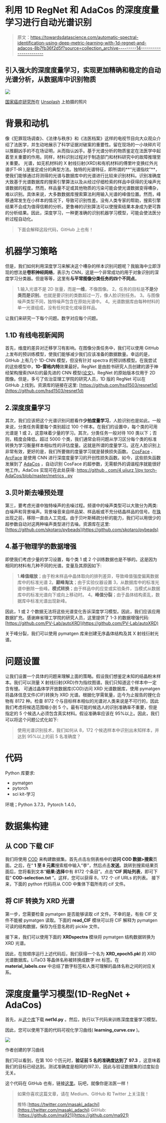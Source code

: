 # 利用 1D RegNet 和 AdaCos 的深度度量学习进行自动光谱识别

> 原文：<https://towardsdatascience.com/automatic-spectral-identification-using-deep-metric-learning-with-1d-regnet-and-adacos-8b7fb36f2d5f?source=collection_archive---------14----------------------->

## 引入强大的深度度量学习，实现更加精确和稳定的自动光谱分析，从数据库中识别物质

![](img/6c755a5c0c237021dea1f000444aaaa4.png)

[国家癌症研究所](https://unsplash.com/@nci)在 [Unsplash](https://unsplash.com) 上拍摄的照片

# 背景和动机

像《犯罪现场调查》、《法律与秩序》和《法医档案》这样的电视节目向大众观众介绍了法医学，并生动地展示了科学证据对破案的重要性。留在现场的一小块碎片可以推翻凶手的不在场证明，从而指认凶手。基于光谱分析的物质鉴定在法医学中起着至关重要的作用。同样，材料识别过程对于制造部门和材料研究中的故障推理至关重要。
光谱，如无机材料的 X 射线衍射(XRD)和有机材料的傅里叶变换红外光谱(FT-IR ),是鉴定成分的典型方法。独特的光谱特征，即所谓的**“光谱指纹”**，使我们能够通过将测得的光谱与数据库中的光谱进行比较来识别材料。识别准确度大致基于光谱数据库的搜索引擎算法以及从经过仔细检索的样品中获得的无噪声光谱数据的程度。然而，样品量不足或其他物质的污染可能会使光谱数据变得嘈杂，难以识别。具体来说，大多数数据库搜索算法利用输入光谱的峰值位置。然而，峰移通常发生在小样本的情况下，导致可识别性差。没有人类专家的帮助，搜索引擎结果不会成为值得信赖的分析。更鲁棒的识别算法可以使搜索结果本身成为更可靠的分析结果。因此，深度学习，一种更准确的识别机器学习模型，可能会使法医分析过程自动化。

> 下面会解释这段代码，GitHub 上也有！

  

# 机器学习策略

但是，我们如何利用深度学习来解决这个嘈杂的样本识别问题呢？我脑海中立即浮现的想法是**卷积神经网络**，表示为 CNN，这是一个非常成功的用于对象识别的深度学习分类器。但是等等，这里有**与平常图像分类任务的四个不同点**。

> 1.输入光谱不是 2D 张量，而是**一维**，不像图像。
> 2。任务的目标是**不是分类而是识别**。也就是要识别的类数超过一万，像人脸识别任务。
> 3。与图像噪声类型不同，独特噪声包含在原始光谱中。
> 4。光谱数据库由每种材料的单一光谱组成，没有任何变化或噪音样品。

让我们来研究一下每个问题。数字对应每个问题。

## 1.1D 有线电视新闻网

首先，维度的差异对迁移学习有影响。在图像分类任务中，我们可以使用 GitHub 上发布的预训练模型，使我们能够减少我们应该准备的数据数量。幸运的是，GitHub 上有几个 1D-CNN 模型，但没有针对 spectra 的预训练模型。在我尝试的这些模型中，**1D-雷格内特**效果最好。RegNet 是由脸书研究人员创建的源于神经架构搜索(NAS)的最先进的 CNN 模型([论文](https://arxiv.org/pdf/2003.13678.pdf))。RegNet 的原始版本仅用于 2D 图像。但是，多亏了佐治亚理工学院的研究人员，1D 版的 RegNet 可以在 GitHub 上找到。资源库的链接在这里:
[https://github.com/hsd1503/resnet1d](https://github.com/hsd1503/resnet1d)

## 2.深度度量学习

其次，我们应该把这个光谱识别问题看作**少拍度量学习**，人脸识别也是如此。一般来说，分类任务需要每个类别超过 100 个样本。在我们的设置中，每个类的可用光谱是 1 或 2，这意味着少量的学习。其次，分类任务一般对待 100 类以下；否则，精度会降低。超过 5000 个类，我们通常会将问题从学习区分每个类的标准转换为学习衡量样本相似性的评估度量。这就是所谓的度量学习。这在人脸识别上非常有效，更好的是，我们所要做的度量学习就是替换损失函数。 [CosFace](https://arxiv.org/abs/1801.09414) 、 [ArcFace](https://arxiv.org/abs/1801.07698) 是使用 CNN 进行深度度量学习的开创性损失函数。如今，这些损失函数发展到了 [AdaCos](https://arxiv.org/abs/1905.00292) ，自动识别 CosFace 的超参数，无需额外的调谐程序就能很好地工作。AdaCos 实现可在此处获得:
[https://github . com/4 uiiurz 1/py torch-AdaCos/blob/master/metrics . py](https://github.com/4uiiurz1/pytorch-adacos/blob/master/metrics.py)

## 3.贝叶斯去噪预处理

第三，要考虑光谱中独特噪声的去噪过程。频谱中的噪声类型可以大致分为两类:白噪声和背景噪声。背景噪音来自样品架、样品板或不充分结晶样品的信号。在[珠](https://www.sciencedirect.com/science/article/abs/pii/S0169743914002032?via%3Dihub)出现之前，移除一直由人工完成。由于贝叶斯稀疏分析的能力，我们可以用很少的超参数自动对这两种噪声类型进行去噪。资源库在这里:
[https://github.com/skotaro/pybeads](https://github.com/skotaro/pybeads)

## 4.基于物理学的数据增强

即使我们考虑少量的学习设置，每个类 1 或 2 个训练数据也是不够的。这是因为相同的材料有几种不同的光谱。变量及其原因如下:

> 1.**峰值缩放**；由于粉末样品中晶体取向的排列差异，导致峰值强度偏离数据库中的标准光谱
> 2。**巅峰淘汰**；由于实验仪器设置
> 3，从数据库中的标准光谱中删除一些峰。**模式转换**；由于样品中的应变或实验条件，当模式从数据库中的标准光谱向下或向上移动时。
> 4。**峰值分裂**；由于晶体结构紊乱，数据库中标准光谱出现新峰。

因此，1 或 2 个数据无法将这些光谱变化告诉深度学习模型。因此，我们应该应用数据扩充。感谢麻省理工学院的研究人员，这里提供了 1-3 的数据增强代码:
[https://github.com/PV-Lab/autoXRD](https://github.com/PV-Lab/autoXRD)

关于峰分裂，我们可以使用 pymatgen 库来创建无序晶体结构及其 X 射线衍射光谱。

# 问题设置

让我们设置一个具体的问题来理解上面的策略。假设我们想鉴定未知的结晶粉末样本。我们可以测量 X 射线衍射(XRD)作为指纹图谱。我们只知道这个样本中一定含有锂。
可通过晶体学开放数据库(COD)访问 XRD 光谱数据库，使用 pymatgen 将晶体信息文件(CIF)转换为 XRD 光谱。根据化学需氧量，迄今为止报告的锂化合物有 8172 种。检查 8172 个与目标样本相似的光谱对人类来说是不可行的，因此我们考虑将候选范围缩小到 5 个。最有可能的候选人的识别准确率不重要，但是指定的 5 个候选人必须包含真实材料。假设准确率应该在 95%以上。因此，我们可以将这个问题公式化如下:

> 使用光谱识别技术，我们如何从 8，172 个候选样本中识别出未知样本，并达到 95%以上的前 5 名准确度？

# 代码

Python 库要求:

*   pymatgen
*   pytorch
*   sci kit-学习

环境；Python 3.7.3，Pytorch 1.4.0，

# 数据集构建

## 从 COD 下载 CIF

我们将使用 [COD](http://www.crystallography.net/cod/index.php) 来构建数据集。首先点击左侧表格中的**访问 COD 数据>搜索**页面。之后，在“ **1 至 8 元素**搜索框中输入“李”，然后点击**发送**。跳转到搜索结果页面后，您将看到文本“**结果:选择**中有 8172 个条目”。点击“**CIF 网址列表**，即可下载“ **COD-selection.txt** ”。这样，您可以获得 8，172 个 cif URLs 的列表。
接下来，下面的 python 代码将从 COD 中集体下载所有的 cif 文件。

## 将 CIF 转换为 XRD 光谱

第一步，您需要检查 pymatgen 是否能够读取 cif 文件。不幸的是，有些 CIF 文件不能被 pymatgen 读取。下面的 **read_CIF** 模块可以将 CIF 解释为 pymatgen 可读的结构数据，保存为任意名称的 pickle 文件。

接下来，我们可以使用下面的 **XRDspectra** 模块将 pymatgen 结构数据转换为 XRD 光谱。

因此，在按顺序运行上述代码后，我们获得一个名为 **XRD_epoch5.pkl** 的 XRD 光谱数据库。LiTaO3 等晶体名称被转换成数字 int 标签。在 **material_labels.csv** 中总结了数字标签和人类可理解的晶体名称之间的对应关系。

# 深度度量学习模型(1D-RegNet + AdaCos)

首先，从[这个库](https://github.com/hsd1503/resnet1d)下载 **net1d.py** 。然后，执行以下代码来训练深度度量学习模型。

因此，您可以使用下面的代码可视化学习曲线( **learning_curve.csv** )。

![](img/9c1c197ecd953306c4f559a85166753e.png)

作者创建的学习曲线

我们可以看到，在第 100 个历元时，**验证前 5 名的准确度达到了** **97.3** ，这意味着我们的目标已经达到。测试准确度是相同的(97.3)，因此与验证数据集的过度拟合无关。

这个代码在 GitHub 也有，链接[这里](https://github.com/ma921/XRDidentifier)。玩吧，就像你是法医一样！

> 如果你喜欢这篇文章，请在 Medium、GitHub 和 Twitter 上关注我！
> 
> 推特:[https://twitter.com/masaki_adachi](https://twitter.com/masaki_adachi)
> GitHub:[https://github.com/ma921](https://github.com/ma921)
